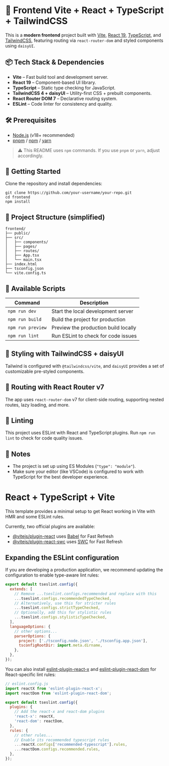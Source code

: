 # 🚀 Frontend Vite + React + TypeScript + TailwindCSS

This is a **modern frontend** project built with [Vite](https://vitejs.dev/), [React 19](https://react.dev/), [TypeScript](https://www.typescriptlang.org/), and [TailwindCSS](https://tailwindcss.com/), featuring routing via `react-router-dom` and styled components using `daisyUI`.

## 📦 Tech Stack & Dependencies

- **Vite** – Fast build tool and development server.
- **React 19** – Component-based UI library.
- **TypeScript** – Static type checking for JavaScript.
- **TailwindCSS 4 + daisyUI** – Utility-first CSS + prebuilt components.
- **React Router DOM 7** – Declarative routing system.
- **ESLint** – Code linter for consistency and quality.

## 🛠️ Prerequisites

- [Node.js](https://nodejs.org/) (v18+ recommended)
- [pnpm](https://pnpm.io/) / [npm](https://www.npmjs.com/) / [yarn](https://yarnpkg.com/)

> ⚠️ This README uses `npm` commands. If you use `pnpm` or `yarn`, adjust accordingly.

## 🚀 Getting Started

Clone the repository and install dependencies:

    git clone https://github.com/your-username/your-repo.git
    cd frontend
    npm install

## 📁 Project Structure (simplified)

    frontend/
    ├── public/
    ├── src/
    │   ├── components/
    │   ├── pages/
    │   ├── routes/
    │   ├── App.tsx
    │   └── main.tsx
    ├── index.html
    ├── tsconfig.json
    └── vite.config.ts

## 🧪 Available Scripts

| Command           | Description                          |
| ----------------- | ------------------------------------ |
| `npm run dev`     | Start the local development server   |
| `npm run build`   | Build the project for production     |
| `npm run preview` | Preview the production build locally |
| `npm run lint`    | Run ESLint to check for code issues  |

## 🎨 Styling with TailwindCSS + daisyUI

Tailwind is configured with `@tailwindcss/vite`, and `daisyUI` provides a set of customizable pre-styled components.

## 📁 Routing with React Router v7

The app uses `react-router-dom` v7 for client-side routing, supporting nested routes, lazy loading, and more.

## 🧹 Linting

This project uses ESLint with React and TypeScript plugins. Run `npm run lint` to check for code quality issues.

## 📌 Notes

- The project is set up using ES Modules (`"type": "module"`).
- Make sure your editor (like VSCode) is configured to work with TypeScript for the best developer experience.

# React + TypeScript + Vite

This template provides a minimal setup to get React working in Vite with HMR and some ESLint rules.

Currently, two official plugins are available:

- [@vitejs/plugin-react](https://github.com/vitejs/vite-plugin-react/blob/main/packages/plugin-react/README.md) uses [Babel](https://babeljs.io/) for Fast Refresh
- [@vitejs/plugin-react-swc](https://github.com/vitejs/vite-plugin-react-swc) uses [SWC](https://swc.rs/) for Fast Refresh

## Expanding the ESLint configuration

If you are developing a production application, we recommend updating the configuration to enable type-aware lint rules:

```js
export default tseslint.config({
  extends: [
    // Remove ...tseslint.configs.recommended and replace with this
    ...tseslint.configs.recommendedTypeChecked,
    // Alternatively, use this for stricter rules
    ...tseslint.configs.strictTypeChecked,
    // Optionally, add this for stylistic rules
    ...tseslint.configs.stylisticTypeChecked,
  ],
  languageOptions: {
    // other options...
    parserOptions: {
      project: ['./tsconfig.node.json', './tsconfig.app.json'],
      tsconfigRootDir: import.meta.dirname,
    },
  },
});
```

You can also install [eslint-plugin-react-x](https://github.com/Rel1cx/eslint-react/tree/main/packages/plugins/eslint-plugin-react-x) and [eslint-plugin-react-dom](https://github.com/Rel1cx/eslint-react/tree/main/packages/plugins/eslint-plugin-react-dom) for React-specific lint rules:

```js
// eslint.config.js
import reactX from 'eslint-plugin-react-x';
import reactDom from 'eslint-plugin-react-dom';

export default tseslint.config({
  plugins: {
    // Add the react-x and react-dom plugins
    'react-x': reactX,
    'react-dom': reactDom,
  },
  rules: {
    // other rules...
    // Enable its recommended typescript rules
    ...reactX.configs['recommended-typescript'].rules,
    ...reactDom.configs.recommended.rules,
  },
});
```
